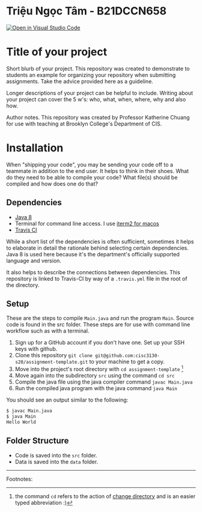 # Triệu Ngọc Tâm - B21DCCN658

[![Open in Visual Studio Code](https://classroom.github.com/assets/open-in-vscode-2e0aaae1b6195c2367325f4f02e2d04e9abb55f0b24a779b69b11b9e10269abc.svg)](https://classroom.github.com/online_ide?assignment_repo_id=16956541&assignment_repo_type=AssignmentRepo)
# Title of your project

Short blurb of your project. This repository was created to demonstrate to students an example for organizing your repository when submitting assignments. Take the advice provided here as a guideline.

Longer descriptions of your project can be helpful to include. Writing about your project can cover the 5 w's: who, what, when, where, why and also how.

Author notes. This repository was created by Professor Katherine Chuang for use with teaching  at Brooklyn College's Department of CIS.

# Installation

When "shipping your code", you may be sending your code off to a teammate in addition to the end user. It helps to think in their shoes. What do they need to be able to compile your code? What file(s) should be compiled and how does one do that?

## Dependencies

* [Java 8](https://docs.oracle.com/javase/8/docs/api/index.html)
* Terminal for command line access. I use [iterm2 for macos](https://iterm2.com/)
* [Travis CI](https://travis-ci.com/)

While a short list of the dependencies is often sufficient, sometimes it helps to elaborate in detail the rationale behind selecting certain dependencies. Java 8 is used here because it's the department's officially supported language and version.

It also helps to describe the connections between dependencies. This repository is linked to Travis-CI by way of a `.travis.yml` file in the root of the directory.

## Setup

These are the steps to compile `Main.java` and run the program `Main`. Source code is found in the src folder. These steps are for use with command line workflow such as with a terminal.

1. Sign up for a GitHub account if you don't have one. Set up your SSH keys with github.
2. Clone this repository `git clone git@github.com:cisc3130-s20/assignment-template.git` to your machine to get a copy.
3. Move into the project's root directory with `cd assignment-template` [^1]
4. Move again into the subdirectory `src` using the command `cd src`
5. Compile the java file using the java compiler command `javac Main.java`
6. Run the compiled java program with the java command `java Main`

You should see an output similar to the following:

```sh
$ javac Main.java
$ java Main
Hello World
```

## Folder Structure

* Code is saved into the `src` folder.
* Data is saved into the `data` folder.

---

Footnotes:

[^1]: the command `cd` refers to the action of [change directory](https://en.wikipedia.org/wiki/Cd_(command)) and is an easier typed abbreviation :)
